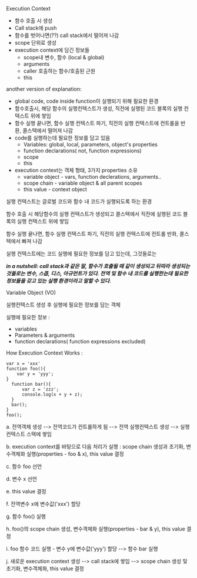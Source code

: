 Execution Context 

- 함수 호출 시 생성
- Call stack에 push 
- 함수를 벗어나면(??) call stack에서 떨어져 나감 
- scope 단위로 생성
- execution context에 담긴 정보들 
  - scope내 변수, 함수 (local & global)
  - arguments 
  - caller 호출하는 함수/호출된 근원
  - this



another version of explanation:

- global code, code inside function이 실행되기 위해 필요한 환경
- 함수호출시, 해당 함수의 실행컨텍스트가 생성, 직전에 실행된 코드 블록의 실행 컨텍스트 위에 쌓임
- 함수 실행 끝나면, 함수 실행 컨텍스트 파기, 직전의 실행 컨텍스트에 컨트롤을 반환, 콜스텍에서 떨어져 나감 
- code를 실행하는데 필요한 정보를 담고 있음 
  - Variables: global, local, parameters, object's properties
  - function declarations( not, function expressions)
  - scope
  - this
- execution context는 객체 형태, 3가지 properties 소유
  - variable object - vars, function declerations, arguments..
  - scope chain - variable object & all parent scopes
  - this value - context object



실행 컨텍스트는 글로벌 코드와 함수 내 코드가 실행되도록 하는 환경

함수 호출 시 해당함수의 실행 컨텍스트가 생성되고 콜스텍에서 직전에 실행된 코드 블록의 실행 컨텍스트 위에 쌓임 

함수 실행 끝나면, 함수 실행 컨텍스트 파기, 직전의 실행 컨텍스트에 컨트롤 반화, 콜스텍에서 빠져 나감 

실행 컨텍스트에는 코드 실행에 필요한 정보를 담고 있는데, 그것들로는 



***in a nutshell: call stack과 같은 말, 함수가 호출될 때 같이 생성되고 뒤따라 생성되는 것들로는 변수, 스콥, 디스, 아규먼트가 있다.  전역 및 함수 내 코드를 실행한는데 필요한 정보들을 갖고 있는 실행 환경이라고 말할 수 있다.*** 



Variable Object (VO)

실행컨텍스트 생성 후 실행에 필요한 정보를 담는 객체

실행에 필요한 정보 :

- variables
- Parameters & arguments
- function declarations( function expressions excluded)



How Execution Context Works :

```
var x = 'xxx'
function foo(){
    var y = 'yyy';
}
  function bar(){
      var z = 'zzz';
      console.log(x + y + z);
  }
  bar();
}
foo();
```

a. 전역객체 생성 --> 전역코드가 컨트롤하게 됨 --> 전역 실행컨텍스트 생성 --> 실행컨텍스트 스택에 쌓임 

b. execution context를 바탕으로 다음 처리가 실행 : scope chain 생성과 초기화, 변수객체화 실행(properties - foo & x), this value 결정

c.  함수 foo  선언

d.  변수 x 선언

e. this value 결정

f. 전역변수 x에 변수값('xxx') 할당

g.  함수 foo() 실행

h. foo()의 scope chain 생성, 변수객체화 실행(properties - bar & y), this value 결정

i. foo 함수 코드 실행 - 변수 y에 변수값('yyy') 할당 --> 함수 bar 실행

j. 새로운 execution context 생성 --> call stack에 쌓임 --> scope chain 생성 및 초기화, 변수객체화, this value 결정




